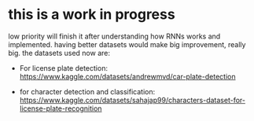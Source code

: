 # this is a work in progress
low priority
will finish it after understanding how RNNs works and implemented.
having better datasets would make big improvement, really big.
the datasets used now are:
- For license plate detection: https://www.kaggle.com/datasets/andrewmvd/car-plate-detection

- for character detection and classification: https://www.kaggle.com/datasets/sahajap99/characters-dataset-for-license-plate-recognition